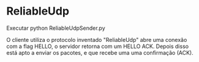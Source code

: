 # ReliableUdp


Executar python ReliableUdpSender.py

O cliente utiliza o protocolo inventado "ReliableUdp" abre uma conexão com a flag HELLO,
o servidor retorna com um HELLO ACK. Depois disso está apto a enviar os pacotes, 
e que recebe uma uma confirmação (ACK).
